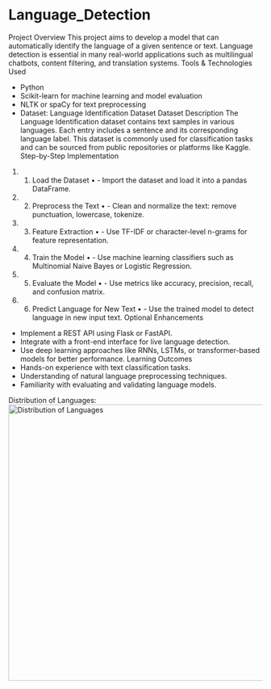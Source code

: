 # Language_Detection

Project Overview
This project aims to develop a model that can automatically identify the language of a given sentence or text. Language detection is essential in many real-world applications such as multilingual chatbots, content filtering, and translation systems.
Tools & Technologies Used
- Python
- Scikit-learn for machine learning and model evaluation
- NLTK or spaCy for text preprocessing
- Dataset: Language Identification Dataset
Dataset Description
The Language Identification dataset contains text samples in various languages. Each entry includes a sentence and its corresponding language label. This dataset is commonly used for classification tasks and can be sourced from public repositories or platforms like Kaggle.
Step-by-Step Implementation
1.	1. Load the Dataset
•	   - Import the dataset and load it into a pandas DataFrame.
2.	2. Preprocess the Text
•	   - Clean and normalize the text: remove punctuation, lowercase, tokenize.
3.	3. Feature Extraction
•	   - Use TF-IDF or character-level n-grams for feature representation.
4.	4. Train the Model
•	   - Use machine learning classifiers such as Multinomial Naive Bayes or Logistic Regression.
5.	5. Evaluate the Model
•	   - Use metrics like accuracy, precision, recall, and confusion matrix.
6.	6. Predict Language for New Text
•	   - Use the trained model to detect language in new input text.
Optional Enhancements
- Implement a REST API using Flask or FastAPI.
- Integrate with a front-end interface for live language detection.
- Use deep learning approaches like RNNs, LSTMs, or transformer-based models for better performance.
Learning Outcomes
- Hands-on experience with text classification tasks.
- Understanding of natural language preprocessing techniques.
- Familiarity with evaluating and validating language models.

Distribution of Languages:
<img width="902" height="547" alt="Distribution of Languages" src="https://github.com/user-attachments/assets/002909ac-5a11-4589-96e9-111d6fda327e" />
